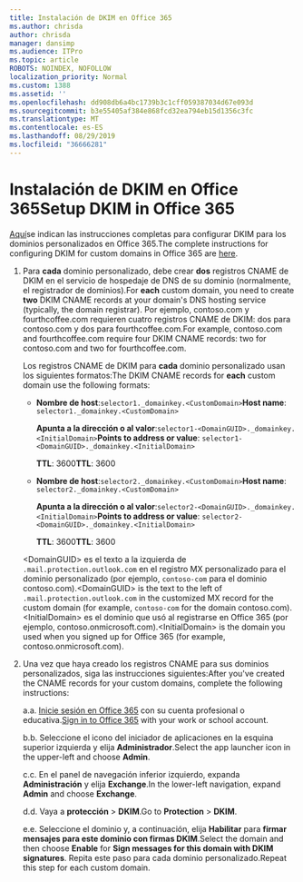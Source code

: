```yaml
---
title: Instalación de DKIM en Office 365
ms.author: chrisda
author: chrisda
manager: dansimp
ms.audience: ITPro
ms.topic: article
ROBOTS: NOINDEX, NOFOLLOW
localization_priority: Normal
ms.custom: 1388
ms.assetid: ''
ms.openlocfilehash: dd908db6a4bc1739b3c1cff059387034d67e093d
ms.sourcegitcommit: b3e55405af384e868fcd32ea794eb15d1356c3fc
ms.translationtype: MT
ms.contentlocale: es-ES
ms.lasthandoff: 08/29/2019
ms.locfileid: "36666281"
---
```

# <a name="setup-dkim-in-office-365"></a><span data-ttu-id="2b15d-102">Instalación de DKIM en Office 365</span><span class="sxs-lookup"><span data-stu-id="2b15d-102">Setup DKIM in Office 365</span></span>

<span data-ttu-id="2b15d-103">[Aquí](https://docs.microsoft.com/office365/SecurityCompliance/use-dkim-to-validate-outbound-email#what-you-need-to-do-to-manually-set-up-dkim-in-office-365)se indican las instrucciones completas para configurar DKIM para los dominios personalizados en Office 365.</span><span class="sxs-lookup"><span data-stu-id="2b15d-103">The complete instructions for configuring DKIM for custom domains in Office 365 are [here](https://docs.microsoft.com/office365/SecurityCompliance/use-dkim-to-validate-outbound-email#what-you-need-to-do-to-manually-set-up-dkim-in-office-365).</span></span>

1. <span data-ttu-id="2b15d-104">Para **cada** dominio personalizado, debe crear **dos** registros CNAME de DKIM en el servicio de hospedaje de DNS de su dominio (normalmente, el registrador de dominios).</span><span class="sxs-lookup"><span data-stu-id="2b15d-104">For **each** custom domain, you need to create **two** DKIM CNAME records at your domain's DNS hosting service (typically, the domain registrar).</span></span> <span data-ttu-id="2b15d-105">Por ejemplo, contoso.com y fourthcoffee.com requieren cuatro registros CNAME de DKIM: dos para contoso.com y dos para fourthcoffee.com.</span><span class="sxs-lookup"><span data-stu-id="2b15d-105">For example, contoso.com and fourthcoffee.com require four DKIM CNAME records: two for contoso.com and two for fourthcoffee.com.</span></span>

   <span data-ttu-id="2b15d-106">Los registros CNAME de DKIM para **cada** dominio personalizado usan los siguientes formatos:</span><span class="sxs-lookup"><span data-stu-id="2b15d-106">The DKIM CNAME records for **each** custom domain use the following formats:</span></span>

   - <span data-ttu-id="2b15d-107">**Nombre de host**:`selector1._domainkey.<CustomDomain>`</span><span class="sxs-lookup"><span data-stu-id="2b15d-107">**Host name**: `selector1._domainkey.<CustomDomain>`</span></span>

     <span data-ttu-id="2b15d-108">**Apunta a la dirección o al valor**:`selector1-<DomainGUID>._domainkey.<InitialDomain>`</span><span class="sxs-lookup"><span data-stu-id="2b15d-108">**Points to address or value**: `selector1-<DomainGUID>._domainkey.<InitialDomain>`</span></span>

     <span data-ttu-id="2b15d-109">**TTL**: 3600</span><span class="sxs-lookup"><span data-stu-id="2b15d-109">**TTL**: 3600</span></span>

   - <span data-ttu-id="2b15d-110">**Nombre de host**:`selector2._domainkey.<CustomDomain>`</span><span class="sxs-lookup"><span data-stu-id="2b15d-110">**Host name**: `selector2._domainkey.<CustomDomain>`</span></span>

     <span data-ttu-id="2b15d-111">**Apunta a la dirección o al valor**:`selector2-<DomainGUID>._domainkey.<InitialDomain>`</span><span class="sxs-lookup"><span data-stu-id="2b15d-111">**Points to address or value**: `selector2-<DomainGUID>._domainkey.<InitialDomain>`</span></span>

     <span data-ttu-id="2b15d-112">**TTL**: 3600</span><span class="sxs-lookup"><span data-stu-id="2b15d-112">**TTL**: 3600</span></span>

   <span data-ttu-id="2b15d-113">\<DomainGUID\> es el texto a la izquierda de `.mail.protection.outlook.com` en el registro MX personalizado para el dominio personalizado (por ejemplo, `contoso-com` para el dominio contoso.com).</span><span class="sxs-lookup"><span data-stu-id="2b15d-113">\<DomainGUID\> is the text to the left of `.mail.protection.outlook.com` in the customized MX record for the custom domain (for example, `contoso-com` for the domain contoso.com).</span></span> <span data-ttu-id="2b15d-114">\<InitialDomain\> es el dominio que usó al registrarse en Office 365 (por ejemplo, contoso.onmicrosoft.com).</span><span class="sxs-lookup"><span data-stu-id="2b15d-114">\<InitialDomain\> is the domain you used when you signed up for Office 365 (for example, contoso.onmicrosoft.com).</span></span>

2. <span data-ttu-id="2b15d-115">Una vez que haya creado los registros CNAME para sus dominios personalizados, siga las instrucciones siguientes:</span><span class="sxs-lookup"><span data-stu-id="2b15d-115">After you've created the CNAME records for your custom domains, complete the following instructions:</span></span>

   <span data-ttu-id="2b15d-116">a.</span><span class="sxs-lookup"><span data-stu-id="2b15d-116">a.</span></span> <span data-ttu-id="2b15d-117">[Inicie sesión en Office 365](https://support.office.microsoft.com/article/e9eb7d51-5430-4929-91ab-6157c5a050b4) con su cuenta profesional o educativa.</span><span class="sxs-lookup"><span data-stu-id="2b15d-117">[Sign in to Office 365](https://support.office.microsoft.com/article/e9eb7d51-5430-4929-91ab-6157c5a050b4) with your work or school account.</span></span>

   <span data-ttu-id="2b15d-118">b.</span><span class="sxs-lookup"><span data-stu-id="2b15d-118">b.</span></span> <span data-ttu-id="2b15d-119">Seleccione el icono del iniciador de aplicaciones en la esquina superior izquierda y elija **Administrador**.</span><span class="sxs-lookup"><span data-stu-id="2b15d-119">Select the app launcher icon in the upper-left and choose **Admin**.</span></span>

   <span data-ttu-id="2b15d-120">c.</span><span class="sxs-lookup"><span data-stu-id="2b15d-120">c.</span></span> <span data-ttu-id="2b15d-121">En el panel de navegación inferior izquierdo, expanda **Administración** y elija **Exchange**.</span><span class="sxs-lookup"><span data-stu-id="2b15d-121">In the lower-left navigation, expand **Admin** and choose **Exchange**.</span></span>

   <span data-ttu-id="2b15d-122">d.</span><span class="sxs-lookup"><span data-stu-id="2b15d-122">d.</span></span> <span data-ttu-id="2b15d-123">Vaya a **protección** > **DKIM**.</span><span class="sxs-lookup"><span data-stu-id="2b15d-123">Go to **Protection** > **DKIM**.</span></span>

   <span data-ttu-id="2b15d-124">e.</span><span class="sxs-lookup"><span data-stu-id="2b15d-124">e.</span></span> <span data-ttu-id="2b15d-125">Seleccione el dominio y, a continuación, elija **Habilitar** para **firmar mensajes para este dominio con firmas DKIM**.</span><span class="sxs-lookup"><span data-stu-id="2b15d-125">Select the domain and then choose **Enable** for **Sign messages for this domain with DKIM signatures**.</span></span> <span data-ttu-id="2b15d-126">Repita este paso para cada dominio personalizado.</span><span class="sxs-lookup"><span data-stu-id="2b15d-126">Repeat this step for each custom domain.</span></span>
